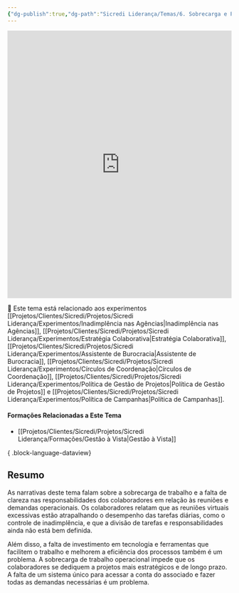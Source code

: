 ```yaml
---
{"dg-publish":true,"dg-path":"Sicredi Liderança/Temas/6. Sobrecarga e Priorização.md","permalink":"/Sicredi Liderança/Temas/6. Sobrecarga e Priorização/"}
---
```



<iframe src="https://embed.kumu.io/f268ead8b3fb19db23866cba9ebd0c9e" width="100%" height="600" frameborder="0"></iframe>

🔗 Este tema está relacionado aos experimentos [[Projetos/Clientes/Sicredi/Projetos/Sicredi Liderança/Experimentos/Inadimplência nas Agências\|Inadimplência nas Agências]], [[Projetos/Clientes/Sicredi/Projetos/Sicredi Liderança/Experimentos/Estratégia Colaborativa\|Estratégia Colaborativa]], [[Projetos/Clientes/Sicredi/Projetos/Sicredi Liderança/Experimentos/Assistente de Burocracia\|Assistente de Burocracia]], [[Projetos/Clientes/Sicredi/Projetos/Sicredi Liderança/Experimentos/Círculos de Coordenação\|Círculos de Coordenação]], [[Projetos/Clientes/Sicredi/Projetos/Sicredi Liderança/Experimentos/Política de Gestão de Projetos\|Política de Gestão de Projetos]] e [[Projetos/Clientes/Sicredi/Projetos/Sicredi Liderança/Experimentos/Política de Campanhas\|Política de Campanhas]].

#### Formações Relacionadas a Este Tema
- [[Projetos/Clientes/Sicredi/Projetos/Sicredi Liderança/Formações/Gestão à Vista\|Gestão à Vista]]

{ .block-language-dataview}

## Resumo

As narrativas deste tema falam sobre a sobrecarga de trabalho e a falta de clareza nas responsabilidades dos colaboradores em relação às reuniões e demandas operacionais. Os colaboradores relatam que as reuniões virtuais excessivas estão atrapalhando o desempenho das tarefas diárias, como o controle de inadimplência, e que a divisão de tarefas e responsabilidades ainda não está bem definida. 

Além disso, a falta de investimento em tecnologia e ferramentas que facilitem o trabalho e melhorem a eficiência dos processos também é um problema. A sobrecarga de trabalho operacional impede que os colaboradores se dediquem a projetos mais estratégicos e de longo prazo. A falta de um sistema único para acessar a conta do associado e fazer todas as demandas necessárias é um problema. 

